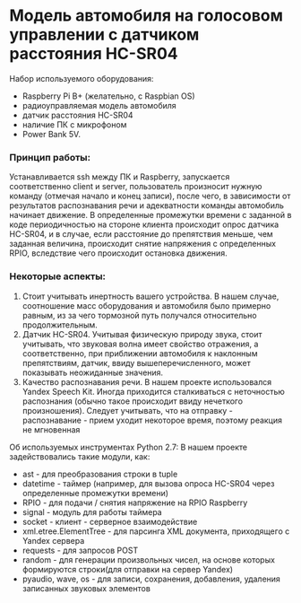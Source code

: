 # Модель автомобиля на голосовом управлении с датчиком расстояния HC-SR04
Набор используемого оборудования: 
* Raspberry Pi B+ (желательно, с Raspbian OS) 
* радиоуправляемая модель автомобиля 
* датчик расстояния HC-SR04 
* наличие ПК с микрофоном 
* Power Bank 5V.

###  Принцип работы: 
Устанавливается ssh между ПК и Raspberry, запускается соответственно client и server, пользователь произносит нужную команду (отмечая начало и конец записи), после чего, в зависимости от результатов распознавания речи и адекватности команды автомобиль начинает движение. В определенные промежутки времени с заданной в коде периодичностью на стороне клиента происходит опрос датчика HC-SR04, и в случае, если расстояние до препятствия меньше, чем заданная величина, происходит снятие напряжения с определенных RPIO, вследствие чего происходит остановка движения. 
### Некоторые аспекты:
1. Стоит учитывать инертность вашего устройства. В нашем случае, соотношение масс оборудования и автомобиля было примерно равным, из за чего тормозной путь получался относительно продолжительным. 
2. Датчик HC-SR04. Учитывая физическую природу звука, стоит учитывать, что звуковая волна имеет свойство отражения, а соответственно, при приближении автомобиля к наклонным препятствиям, датчик, ввиду вышеперечисленного, может показывать неожиданные значения. 
3. Качество распознавания речи. В нашем проекте использовался Yandex Speech Kit. Иногда приходится сталкиваться с неточностью распознания (обычно такое происходит ввиду нечеткого произношения). Следует учитывать, что на отправку - распознавание - прием уходит некоторое время, поэтому реакция не мгновенная

Об используемых инструментах Python 2.7:
В нашем проекте задействовались такие модули, как:
+ ast - для преобразования строки в tuple
+ datetime - таймер (например, для вызова опроса HC-SR04 через определенные промежутки времени)
+ RPIO - для подачи / снятия напряжение на RPIO Raspberry
+ signal - модуль для работы таймера
+ socket - клиент - серверное взаимодействие
+ xml.etree.ElementTree - для парсинга XML документа, приходящего с Yandex сервера
+ requests - для запросов POST
+ random - для генерации произвольных чисел, на основе которых формируются строки(для отправки на сервер Yandex)
+ pyaudio, wave, os - для записи, сохранения, добавления, удаления записанных звуковых элементов
